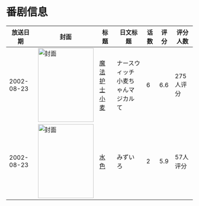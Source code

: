 # 番剧信息

|放送日期|封面|标题|日文标题|话数|评分|评分人数|
|---|---|---|---|---|---|---|
|2002-08-23|<img src="https://lain.bgm.tv/pic/cover/c/cd/4b/18150_pGo9w.jpg" alt="封面" style="width:150px;height:200px;object-fit:cover;">|[魔法护士小麦](https://bangumi.tv/subject/18150)|ナースウィッチ小麦ちゃんマジカルて|6|6.6|275人评分|
|2002-08-23|<img src="https://bangumi.tv/img/no_icon_subject.png" alt="封面" style="width:150px;height:200px;object-fit:cover;">|[水色](https://bangumi.tv/subject/103456)|みずいろ|2|5.9|57人评分|
